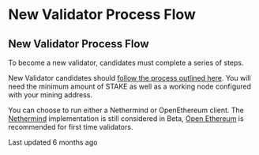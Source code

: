 # New Validator Process Flow

## New Validator Process Flow

To become a new validator, candidates must complete a series of steps.

New Validator candidates should [follow the process outlined here](https://www.xdaichain.com/for-stakers/staking-protocol/become-a-candidate-validator). You will need the minimum amount of STAKE as well as a working node configured with your mining address.

You can choose to run either a Nethermind or OpenEthereum client. The [Nethermind](https://www.xdaichain.com/for-validators/new-validator-process-flow/nethermind-node-setup) implementation is still considered in Beta, [Open Ethereum](https://www.xdaichain.com/for-developers/install-xdai-client/parity) is recommended for first time validators.

Last updated 6 months ago


